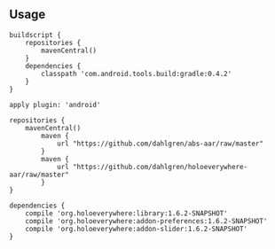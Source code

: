 Usage
-----

    buildscript {
        repositories {
            mavenCentral()
        }
        dependencies {
            classpath 'com.android.tools.build:gradle:0.4.2'
        }
    }
    
    apply plugin: 'android'
    
    repositories {
        mavenCentral()
            maven {
                url "https://github.com/dahlgren/abs-aar/raw/master"
            }
            maven {
                url "https://github.com/dahlgren/holoeverywhere-aar/raw/master"
            }
    }
    
    dependencies {
        compile 'org.holoeverywhere:library:1.6.2-SNAPSHOT'
        compile 'org.holoeverywhere:addon-preferences:1.6.2-SNAPSHOT'
        compile 'org.holoeverywhere:addon-slider:1.6.2-SNAPSHOT'
    }


